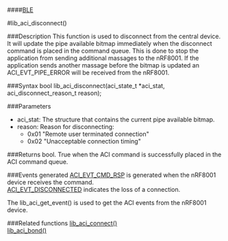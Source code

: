 ####[BLE](https://github.com/NordicSemiconductor/ble-sdk-arduino/tree/master/documentation/libraries/BLE "Go to BLE folder")

#lib_aci_disconnect()

###Description
This function is used to disconnect from the central device.
It will update the pipe available bitmap immediately  when the disconnect command is placed in the command queue.
This is done to stop the application from sending additional  massages to the nRF8001.
If the application sends another massage before the bitmap is updated an ACI_EVT_PIPE_ERROR will be received from the nRF8001.

###Syntax
    bool lib_aci_disconnect(aci_state_t *aci_stat, aci_disconnect_reason_t reason);

###Parameters
* aci_stat: The structure that contains the current pipe available bitmap.  
* reason: Reason for disconnecting:  
  * 0x01 "Remote user terminated connection"  
  * 0x02 "Unacceptable connection timing"  

###Returns
    bool. True when the ACI command is successfully placed in the ACI command queue.

###Events generated
[ACI_EVT_CMD_RSP](https://devzone.nordicsemi.com/documentation/ps/nRF8001_PS_v1.2.pdf#G1050945 "Go to nRF8001 PS") is generated when the nRF8001 device receives the command.  
[ACI_EVT_DISCONNECTED](https://devzone.nordicsemi.com/documentation/ps/nRF8001_PS_v1.2.pdf#G1051284 "Go to nRF8001 PS") indicates the loss of a connection.  
  
The lib_aci_get_event() is used to get the ACI events from the nRF8001 device.

###Related functions
[lib_aci_connect()](https://github.com/NordicSemiconductor/ble-sdk-arduino/blob/master/documentation/libraries/BLE/lib_aci_connect.md "Go to function description")  
[lib_aci_bond()](https://github.com/NordicSemiconductor/ble-sdk-arduino/blob/master/documentation/libraries/BLE/lib_aci_bond.md "Go to function description")  
